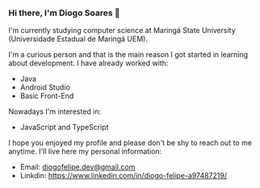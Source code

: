 ### Hi there, I'm Diogo Soares 👋

I'm currently studying computer science at Maringá State University (Universidade Estadual de Maringá UEM). 

I'm a curious person and that is the main reason I got started in learning about development. I have already worked with:
- Java
- Android Studio
- Basic Front-End

Nowadays I'm interested in:
- JavaScript and TypeScript

I hope you enjoyed my profile and please don't be shy to reach out to me anytime. I'll live here my personal information: 
- Email: diogofelipe.dev@gmail.com
- Linkdin: https://www.linkedin.com/in/diogo-felipe-a97487219/


<!--
**diogo-dev/diogo-dev** is a ✨ _special_ ✨ repository because its `README.md` (this file) appears on your GitHub profile.

Here are some ideas 
to get you started:

- 🔭 I’m currently working on ...
- 🌱 I’m currently learning ...
- 👯 I’m looking to collaborate on ...
- 🤔 I’m looking for help with ...
- 💬 Ask me about ...
- 📫 How to reach me: ...
- 😄 Pronouns: ...
- ⚡ Fun fact: ...
-->
